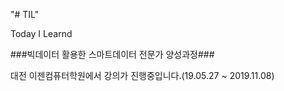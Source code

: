"# TIL" 

Today I Learnd

###빅데이터 활용한 스마트데이터 전문가 양성과정###

대전 이젠컴퓨터학원에서 강의가 진행중입니다.(19.05.27 ~ 2019.11.08)
